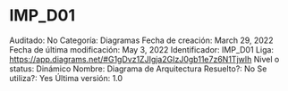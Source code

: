 # IMP_D01

Auditado: No
Categoría: Diagramas
Fecha de creación: March 29, 2022
Fecha de última modificación: May 3, 2022
Identificador: IMP_D01
Liga: https://app.diagrams.net/#G1gDvz1ZJIgja2GIzJ0gb11e7z6N1TjwIh
Nivel o status: Dinámico
Nombre: Diagrama de Arquitectura
Resuelto?: No
Se utiliza?: Yes
Última versión: 1.0